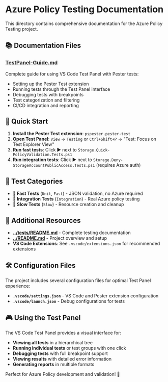 # Azure Policy Testing Documentation

This directory contains comprehensive documentation for the Azure Policy Testing project.

## 📚 **Documentation Files**

### **[TestPanel-Guide.md](TestPanel-Guide.md)**

Complete guide for using VS Code Test Panel with Pester tests:

- Setting up the Pester Test extension
- Running tests through the Test Panel interface
- Debugging tests with breakpoints
- Test categorization and filtering
- CI/CD integration and reporting

## 🚀 **Quick Start**

1. **Install the Pester Test extension**: `pspester.pester-test`
2. **Open Test Panel**: `View` → `Testing` or `Ctrl+Shift+P` → "Test: Focus on Test Explorer View"
3. **Run fast tests**: Click ▶️ next to `Storage.Quick-PolicyValidation.Tests.ps1`
4. **Run integration tests**: Click ▶️ next to `Storage.Deny-StorageAccountPublicAccess.Tests.ps1` (requires Azure auth)

## 🎯 **Test Categories**

- **🚀 Fast Tests** (`Unit`, `Fast`) - JSON validation, no Azure required
- **🔗 Integration Tests** (`Integration`) - Real Azure policy testing
- **🐌 Slow Tests** (`Slow`) - Resource creation and cleanup

## 📖 **Additional Resources**

- **[../tests/README.md](../tests/README.md)** - Complete testing documentation
- **[../README.md](../README.md)** - Project overview and setup
- **VS Code Extensions**: See `.vscode/extensions.json` for recommended extensions

## 🛠️ **Configuration Files**

The project includes several configuration files for optimal Test Panel experience:

- **`.vscode/settings.json`** - VS Code and Pester extension configuration
- **`.vscode/launch.json`** - Debug configurations for tests

## 🎮 **Using the Test Panel**

The VS Code Test Panel provides a visual interface for:

- **Viewing all tests** in a hierarchical tree
- **Running individual tests** or test groups with one click
- **Debugging tests** with full breakpoint support
- **Viewing results** with detailed error information
- **Generating reports** in multiple formats

Perfect for Azure Policy development and validation! 🎉
